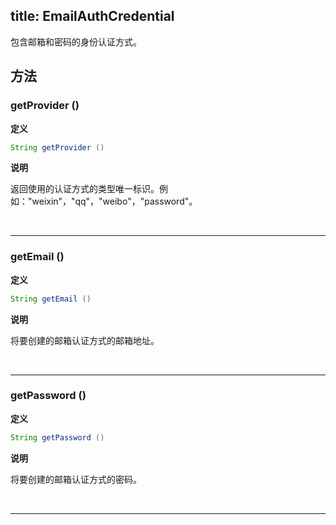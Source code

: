 title: EmailAuthCredential
---
包含邮箱和密码的身份认证方式。

## 方法


### getProvider ()

**定义**

```java
String getProvider ()
```

**说明**

返回使用的认证方式的类型唯一标识。例如："weixin"，"qq"，"weibo"，"password"。


</br>

--- 

### getEmail ()

**定义**

```java
String getEmail ()
```

**说明**

将要创建的邮箱认证方式的邮箱地址。


</br>

--- 
### getPassword ()

**定义**

```java
String getPassword ()
```

**说明**

将要创建的邮箱认证方式的密码。


</br>

--- 

